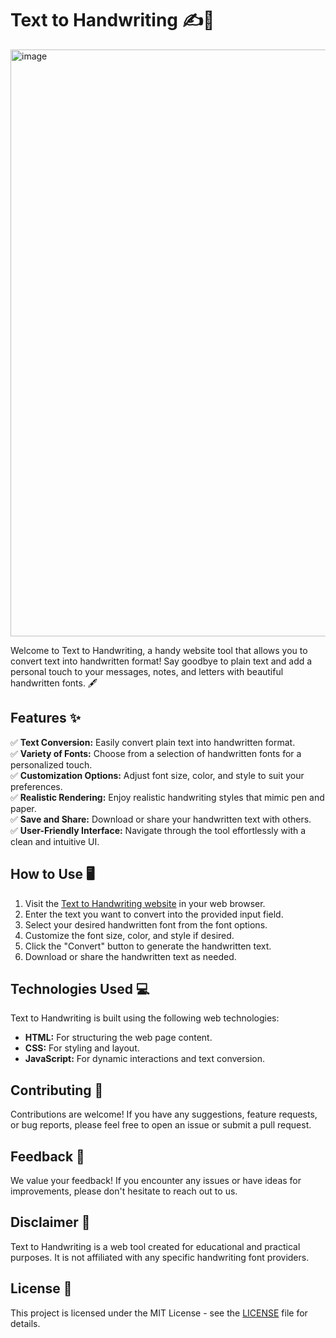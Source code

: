 # Text to Handwriting ✍️📄

<img width="1904" height="939" alt="image" src="https://github.com/user-attachments/assets/6478d738-9008-44a3-9398-2747e7288956" />

Welcome to Text to Handwriting, a handy website tool that allows you to convert text into handwritten format! Say goodbye to plain text and add a personal touch to your messages, notes, and letters with beautiful handwritten fonts. 🖋️

## Features ✨

✅ **Text Conversion:** Easily convert plain text into handwritten format.  
✅ **Variety of Fonts:** Choose from a selection of handwritten fonts for a personalized touch.  
✅ **Customization Options:** Adjust font size, color, and style to suit your preferences.  
✅ **Realistic Rendering:** Enjoy realistic handwriting styles that mimic pen and paper.  
✅ **Save and Share:** Download or share your handwritten text with others.  
✅ **User-Friendly Interface:** Navigate through the tool effortlessly with a clean and intuitive UI.

## How to Use 🖥️

1. Visit the [Text to Handwriting website](https://rishabnotfound.github.io/TextToHandWriting/) in your web browser.
2. Enter the text you want to convert into the provided input field.
3. Select your desired handwritten font from the font options.
4. Customize the font size, color, and style if desired.
5. Click the "Convert" button to generate the handwritten text.
6. Download or share the handwritten text as needed.

## Technologies Used 💻

Text to Handwriting is built using the following web technologies:

- **HTML:** For structuring the web page content.
- **CSS:** For styling and layout.
- **JavaScript:** For dynamic interactions and text conversion.

## Contributing 🤝

Contributions are welcome! If you have any suggestions, feature requests, or bug reports, please feel free to open an issue or submit a pull request.

## Feedback 📝

We value your feedback! If you encounter any issues or have ideas for improvements, please don't hesitate to reach out to us.

## Disclaimer 📣

Text to Handwriting is a web tool created for educational and practical purposes. It is not affiliated with any specific handwriting font providers.

## License 📄

This project is licensed under the MIT License - see the [LICENSE](LICENSE) file for details.
